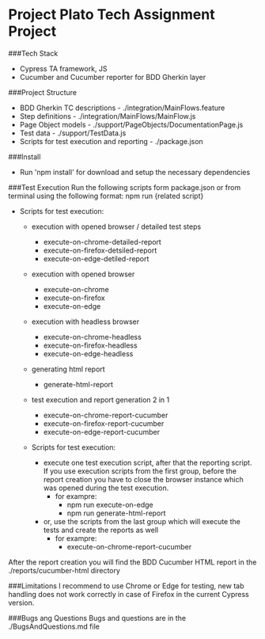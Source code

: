 # Project Plato Tech Assignment Project

###Tech Stack
 - Cypress TA framework, JS
 - Cucumber and Cucumber reporter for BDD Gherkin layer

###Project Structure
 - BDD Gherkin TC descriptions - ./integration/MainFlows.feature
 - Step definitions - ./integration/MainFlows/MainFlow.js
 - Page Object models - ./support/PageObjects/DocumentationPage.js
 - Test data - ./support/TestData.js
 - Scripts for test execution and reporting - ./package.json

###Install
 - Run 'npm install' for download and setup the necessary dependencies

###Test Execution
Run the following scripts form package.json or from terminal using the following format:
npm run {related script}

 - Scripts for test execution:
   - execution with opened browser / detailed test steps 
     - execute-on-chrome-detailed-report 
     - execute-on-firefox-detsiled-report 
     - execute-on-edge-detiled-report 
     
   - execution with opened browser
     - execute-on-chrome
     - execute-on-firefox
     - execute-on-edge
     
   - execution with headless browser
     - execute-on-chrome-headless
     - execute-on-firefox-headless
     - execute-on-edge-headless
     
   - generating html report 
     - generate-html-report
     
   - test execution and report generation 2 in 1
     - execute-on-chrome-report-cucumber
     - execute-on-firefox-report-cucumber
     - execute-on-edge-report-cucumber

   - Scripts for test execution:
     - execute one test execution script, after that the reporting script. If you use execution scripts from the first group, before the report creation you have to close the browser instance which was opened during the test execution.
       - for exampre:
         - npm run execute-on-edge
         - npm run generate-html-report
     - or, use the scripts from the last group which will execute the tests and create the reports as well
       - for exampre:
           - execute-on-chrome-report-cucumber

After the report creation you will find the BDD Cucumber HTML report in the ./reports/cucumber-html directory

###Limitations
I recommend to use Chrome or Edge for testing, new tab handling does not work correctly in case of Firefox in the current Cypress version.

###Bugs ang Questions
Bugs and questions are in the ./BugsAndQuestions.md file